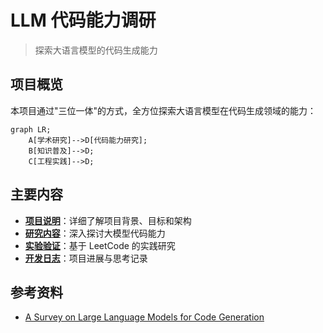 # LLM 代码能力调研

> 探索大语言模型的代码生成能力

## 项目概览

本项目通过"三位一体"的方式，全方位探索大语言模型在代码生成领域的能力：

```mermaid
graph LR;
    A[学术研究]-->D[代码能力研究];
    B[知识普及]-->D;
    C[工程实践]-->D;
```

## 主要内容

- **[项目说明](readme/README.md)**：详细了解项目背景、目标和架构
- **[研究内容](research/code_capability.md)**：深入探讨大模型代码能力
- **[实验验证](experiments/leetcode/README.md)**：基于 LeetCode 的实践研究
- **[开发日志](misc/DEVLOG.md)**：项目进展与思考记录

## 参考资料

- [A Survey on Large Language Models for Code Generation](https://arxiv.org/abs/2406.00515) 